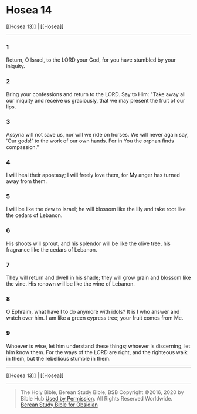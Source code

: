 # Hosea 14

[[Hosea 13]] | [[Hosea]]

---

### 1
Return, O Israel, to the LORD your God, for you have stumbled by your iniquity.

### 2
Bring your confessions and return to the LORD. Say to Him: "Take away all our iniquity and receive us graciously, that we may present the fruit of our lips.

### 3
Assyria will not save us, nor will we ride on horses. We will never again say, 'Our gods!' to the work of our own hands. For in You the orphan finds compassion."

### 4
I will heal their apostasy; I will freely love them, for My anger has turned away from them.

### 5
I will be like the dew to Israel; he will blossom like the lily and take root like the cedars of Lebanon.

### 6
His shoots will sprout, and his splendor will be like the olive tree, his fragrance like the cedars of Lebanon.

### 7
They will return and dwell in his shade; they will grow grain and blossom like the vine. His renown will be like the wine of Lebanon.

### 8
O Ephraim, what have I to do anymore with idols? It is I who answer and watch over him. I am like a green cypress tree; your fruit comes from Me.

### 9
Whoever is wise, let him understand these things; whoever is discerning, let him know them. For the ways of the LORD are right, and the righteous walk in them, but the rebellious stumble in them.

---

[[Hosea 13]] | [[Hosea]]

---

> The Holy Bible, Berean Study Bible, BSB
> Copyright &copy;2016, 2020 by Bible Hub
> [Used by Permission](https://berean.bible/terms.htm). All Rights Reserved Worldwide.
> [Berean Study Bible for Obsidian](https://github.com/gapmiss/berean-study-bible-for-obsidian)</small>

